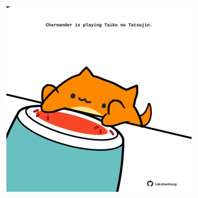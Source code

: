 <!-- built at 09/07/2025, 03:25:47 UTC -->
<p align="center">
  <img width="500" height="500" src="./ReadmeImage.svg">
</p>
